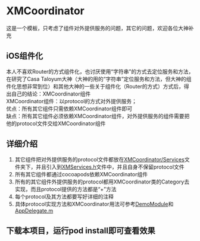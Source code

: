 # XMCoordinator
这是一个模板，只考虑了组件对外提供服务的问题，其它的问题，欢迎各位大神补充
## iOS组件化
本人不喜欢Router的方式组件化，也讨厌使用“字符串”的方式去定位服务和方法，在研究了Casa Taloyum大神（大神的用的“字符串”定位服务和方法，但大神的组件化思想非常到位）和其他大神的一些关于组件化（Router的方式）方式后，得出自己的结论：XMCoordinator组件  
XMCoordinator组件：以protocol的方式对外提供服务；  
优点：所有其它组件只需依赖XMCoordinator组件即可  
缺点：所有其它组件必须依赖XMCoordinator组件，对外提供服务的组件需要把他的protocol文件交给XMCoordinator组件
## 详细介绍
1. 其它组件把对外提供服务的protocol文件都放在[XMCoordinator/Services](/Classes/Services)文件夹下，并且引入到[XMServices.h](/Classes/Services/XMServices.h)文件中，并且自身不保留protocol文件
2. 所有其它组件都通过cocoapods依赖XMCoordinator组件
3. 所有的其它组件外提供服务的protocol都用XMCoordinator类的Category去实现，而且protocol提供的方法都是“+”方法
4. 每个protocol及其方法都要写好详细的注释
5. 具体protocol实现方法和XMCoordinator用法可参考[DemoModule](/DemoModule/Classes/Service)和[AppDelegate.m](/Demo/AppDelegate.m)

## 下载本项目，运行pod install即可查看效果
